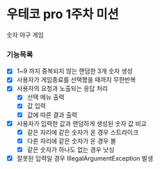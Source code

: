 # 우테코 pro 1주차 미션
숫자 야구 게임

### 기능목록
- [x] 1~9 까지 중복되지 않는 랜덤한 3개 숫자 생성
- [x] 사용자가 게임종료를 선택했을 때까지 무한반복
- [x] 사용자의 요청과 노출되는 응답 처리
    - [x] 선택 메뉴 출력
    - [x] 값 입력
    - [x] 값에 따른 결과 출력
- [x] 사용자가 입력한 값과 랜덤하게 생성된 숫자 값 비교
    - [x] 같은 자리에 같은 숫자가 온 경우 스트라이크
    - [x] 다른 자리에 같은 숫자가 온 경우 볼
    - [x] 같은 숫자가 하나도 없는 경우 낫싱
- [x] 잘못된 입력일 경우 IllegalArgumentException 발생
